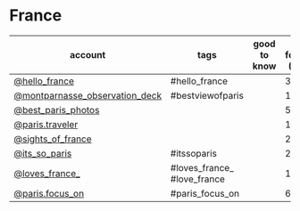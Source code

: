 # France
|                                          account                                           |            tags             | good to know | current followcount (11/2018) |
| ------------------------------------------------------------------------------------------ | --------------------------- | ------------ | ----------------------------- |
| [@hello_france](https://www.instagram.com/hello_france/)                                   | #hello_france               |              | 347k                          |
| [@montparnasse_observation_deck](https://www.instagram.com/montparnasse_observation_deck/) | #bestviewofparis            |              | 13k                           |
| [@best_paris_photos](https://www.instagram.com/best_paris_photos/)                         |                             |              | 52.9k                         |
| [@paris.traveler](https://www.instagram.com/paris.traveler/)                               |                             |              | 18k                           |
| [@sights_of_france](https://www.instagram.com/sights_of_france/)                           |                             |              | 23.9k                         |
| [@its_so_paris](https://www.instagram.com/its_so_paris/)                                   | #itssoparis                 |              | 26.9k                         |
| [@loves_france_](https://www.instagram.com/loves_france_/)                                 | #loves_france_ #love_france |              | 101k                          |
| [@paris.focus_on](https://www.instagram.com/paris.focus_on/)                               | #paris_focus_on             |              | 65.7k                         |
